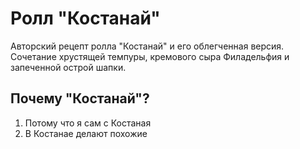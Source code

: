 # Ролл "Костанай"
Авторский рецепт ролла "Костанай" и его облегченная версия. Сочетание хрустящей темпуры, кремового сыра Филадельфия и запеченной острой шапки.

## Почему "Костанай"?
1. Потому что я сам с Костаная
2. В Костанае делают похожие
